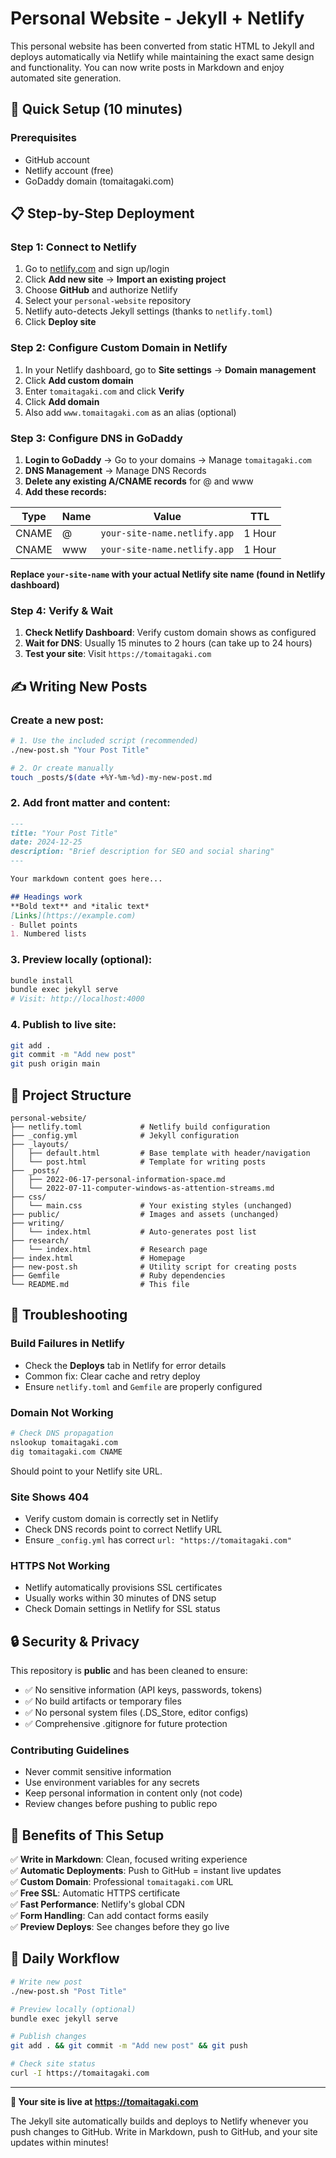 # Personal Website - Jekyll + Netlify

This personal website has been converted from static HTML to Jekyll and deploys automatically via Netlify while maintaining the exact same design and functionality. You can now write posts in Markdown and enjoy automated site generation.

## 🚀 Quick Setup (10 minutes)

### Prerequisites
- GitHub account
- Netlify account (free)
- GoDaddy domain (tomaitagaki.com)

## 📋 Step-by-Step Deployment

### Step 1: Connect to Netlify
1. Go to [netlify.com](https://netlify.com) and sign up/login
2. Click **Add new site** → **Import an existing project**
3. Choose **GitHub** and authorize Netlify
4. Select your `personal-website` repository
5. Netlify auto-detects Jekyll settings (thanks to `netlify.toml`)
6. Click **Deploy site**

### Step 2: Configure Custom Domain in Netlify
1. In your Netlify dashboard, go to **Site settings** → **Domain management**
2. Click **Add custom domain**
3. Enter `tomaitagaki.com` and click **Verify**
4. Click **Add domain**
5. Also add `www.tomaitagaki.com` as an alias (optional)

### Step 3: Configure DNS in GoDaddy
1. **Login to GoDaddy** → Go to your domains → Manage `tomaitagaki.com`
2. **DNS Management** → Manage DNS Records
3. **Delete any existing A/CNAME records** for @ and www
4. **Add these records:**

| Type | Name | Value | TTL |
|------|------|-------|-----|
| CNAME | @ | `your-site-name.netlify.app` | 1 Hour |
| CNAME | www | `your-site-name.netlify.app` | 1 Hour |

**Replace `your-site-name` with your actual Netlify site name (found in Netlify dashboard)**

### Step 4: Verify & Wait
1. **Check Netlify Dashboard**: Verify custom domain shows as configured
2. **Wait for DNS**: Usually 15 minutes to 2 hours (can take up to 24 hours)
3. **Test your site**: Visit `https://tomaitagaki.com`

## ✍️ Writing New Posts

### Create a new post:
```bash
# 1. Use the included script (recommended)
./new-post.sh "Your Post Title"

# 2. Or create manually
touch _posts/$(date +%Y-%m-%d)-my-new-post.md
```

### 2. Add front matter and content:
```markdown
---
title: "Your Post Title"
date: 2024-12-25
description: "Brief description for SEO and social sharing"
---

Your markdown content goes here...

## Headings work
**Bold text** and *italic text*
[Links](https://example.com)
- Bullet points
1. Numbered lists
```

### 3. Preview locally (optional):
```bash
bundle install
bundle exec jekyll serve
# Visit: http://localhost:4000
```

### 4. Publish to live site:
```bash
git add .
git commit -m "Add new post"
git push origin main
```

## 📁 Project Structure

```
personal-website/
├── netlify.toml             # Netlify build configuration
├── _config.yml              # Jekyll configuration
├── _layouts/
│   ├── default.html         # Base template with header/navigation
│   └── post.html            # Template for writing posts
├── _posts/
│   ├── 2022-06-17-personal-information-space.md
│   └── 2022-07-11-computer-windows-as-attention-streams.md
├── css/
│   └── main.css             # Your existing styles (unchanged)
├── public/                  # Images and assets (unchanged)
├── writing/
│   └── index.html           # Auto-generates post list
├── research/
│   └── index.html           # Research page
├── index.html               # Homepage
├── new-post.sh              # Utility script for creating posts
├── Gemfile                  # Ruby dependencies
└── README.md                # This file
```

## 🔧 Troubleshooting

### Build Failures in Netlify
- Check the **Deploys** tab in Netlify for error details
- Common fix: Clear cache and retry deploy
- Ensure `netlify.toml` and `Gemfile` are properly configured

### Domain Not Working
```bash
# Check DNS propagation
nslookup tomaitagaki.com
dig tomaitagaki.com CNAME
```
Should point to your Netlify site URL.

### Site Shows 404
- Verify custom domain is correctly set in Netlify
- Check DNS records point to correct Netlify URL
- Ensure `_config.yml` has correct `url: "https://tomaitagaki.com"`

### HTTPS Not Working
- Netlify automatically provisions SSL certificates
- Usually works within 30 minutes of DNS setup
- Check Domain settings in Netlify for SSL status

## 🔒 Security & Privacy

This repository is **public** and has been cleaned to ensure:
- ✅ No sensitive information (API keys, passwords, tokens)
- ✅ No build artifacts or temporary files
- ✅ No personal system files (.DS_Store, editor configs)
- ✅ Comprehensive .gitignore for future protection

### Contributing Guidelines
- Never commit sensitive information
- Use environment variables for any secrets
- Keep personal information in content only (not code)
- Review changes before pushing to public repo

## 🎯 Benefits of This Setup

✅ **Write in Markdown**: Clean, focused writing experience  
✅ **Automatic Deployments**: Push to GitHub = instant live updates  
✅ **Custom Domain**: Professional `tomaitagaki.com` URL  
✅ **Free SSL**: Automatic HTTPS certificate  
✅ **Fast Performance**: Netlify's global CDN  
✅ **Form Handling**: Can add contact forms easily  
✅ **Preview Deploys**: See changes before they go live  

## 📱 Daily Workflow

```bash
# Write new post
./new-post.sh "Post Title"

# Preview locally (optional)
bundle exec jekyll serve

# Publish changes
git add . && git commit -m "Add new post" && git push

# Check site status
curl -I https://tomaitagaki.com
```

---

**🎉 Your site is live at https://tomaitagaki.com**

The Jekyll site automatically builds and deploys to Netlify whenever you push changes to GitHub. Write in Markdown, push to GitHub, and your site updates within minutes!
